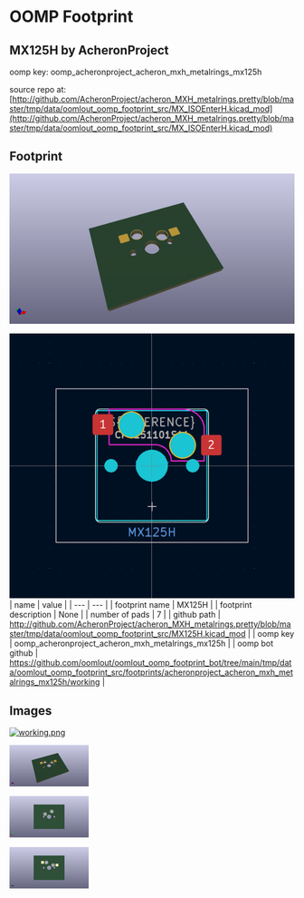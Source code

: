 # OOMP Footprint  
## MX125H  by AcheronProject  
  
oomp key: oomp_acheronproject_acheron_mxh_metalrings_mx125h  
  
source repo at: [http://github.com/AcheronProject/acheron_MXH_metalrings.pretty/blob/master/tmp/data/oomlout_oomp_footprint_src/MX_ISOEnterH.kicad_mod](http://github.com/AcheronProject/acheron_MXH_metalrings.pretty/blob/master/tmp/data/oomlout_oomp_footprint_src/MX_ISOEnterH.kicad_mod)  
## Footprint  
  
[![working_kicad_pcb_3d.png](working_kicad_pcb_3d_600.png)](working_kicad_pcb_3d.png)  
  
[![working.png](working_600.png)](working.png)  
| name | value | 
| --- | --- | 
| footprint name | MX125H | 
| footprint description | None | 
| number of pads | 7 | 
| github path | http://github.com/AcheronProject/acheron_MXH_metalrings.pretty/blob/master/tmp/data/oomlout_oomp_footprint_src/MX125H.kicad_mod | 
| oomp key | oomp_acheronproject_acheron_mxh_metalrings_mx125h | 
| oomp bot github | https://github.com/oomlout/oomlout_oomp_footprint_bot/tree/main/tmp/data/oomlout_oomp_footprint_src/footprints/acheronproject_acheron_mxh_metalrings_mx125h/working | 
## Images  
  
[![working.png](working_140.png)](working.png)  
  
[![working_kicad_pcb_3d.png](working_kicad_pcb_3d_140.png)](working_kicad_pcb_3d.png)  
  
[![working_kicad_pcb_3d_back.png](working_kicad_pcb_3d_back_140.png)](working_kicad_pcb_3d_back.png)  
  
[![working_kicad_pcb_3d_front.png](working_kicad_pcb_3d_front_140.png)](working_kicad_pcb_3d_front.png)  
